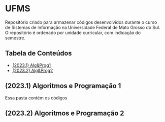 # UFMS

Repositório criado para armazenar códigos desenvolvidos durante o curso de Sistemas de Informação na Universidade Federal de Mato Grosso do Sul. O repositório é ordenado por unidade curricular, com indicação do semestre.

## Tabela de Conteúdos
- [(2023.1) Alg&Prog1](https://github.com/mshynji/ufms/tree/main/(2023.1)%20Alg%26Prog1)
- [(2023.2) Alg&Prog2](https://github.com/mshynji/ufms/tree/main/(2023.2)%20Alg%26Prog2)

## (2023.1) Algoritmos e Programação 1
Essa pasta contém os códigos 

## (2023.2) Algoritmos e Programação 2
